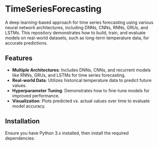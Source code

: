 # TimeSeriesForecasting

A deep learning-based approach for time series forecasting using various neural network architectures, including DNNs, CNNs, RNNs, GRUs, and LSTMs. This repository demonstrates how to build, train, and evaluate models on real-world datasets, such as long-term temperature data, for accurate predictions.

## Features

- **Multiple Architectures**: Includes DNNs, CNNs, and recurrent models like RNNs, GRUs, and LSTMs for time series forecasting.
- **Real-world Data**: Utilizes historical temperature data to predict future values.
- **Hyperparameter Tuning**: Demonstrates how to fine-tune models for improved performance.
- **Visualization**: Plots predicted vs. actual values over time to evaluate model accuracy.

## Installation

Ensure you have Python 3.x installed, then install the required dependencies:
